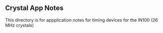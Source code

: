 ## Crystal App Notes

This directory is for appplication notes for timing devices for the IN100 (26 MHz crystals)
